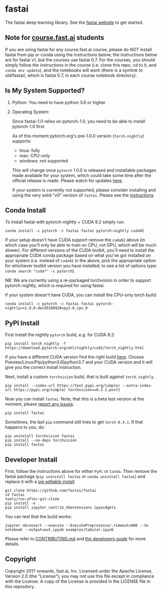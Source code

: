 # fastai

The fastai deep learning library. See the [fastai website](http://docs.fast.ai) to get started.

## Note for [course.fast.ai](http://course.fast.ai) students

If you are using fastai for any course.fast.ai course, please do *NOT* install fastai from pip or conda using the instructions below; the instructions below are for fastai v1, but the courses use fastai 0.7. For the courses, you should simply follow the instructions in the course (i.e. clone this repo, cd to it, and `conda env update`), and the notebooks will work (there is a symlink to old/fastai/, which is fastai 0.7, in each course notebook directory).

## Is My System Supported?

1. Python: You need to have python 3.6 or higher

2. Operating System:

   Since fastai-1.0 relies on pytorch-1.0, you need to be able to install pytorch-1.0 first.

   As of this moment pytorch.org's pre-1.0.0 version (`torch-nightly`) supports:

     - linux: fully
     - mac: CPU-only
     - windows: not supported

   This will change once `pytorch` 1.0.0 is released and installable packages made available for your system, which could take some time after the official release is made. Please watch for updates [here](https://pytorch.org/get-started/locally/).

   If your system is currently not supported, please consider installing and using the very solid "v0" version of `fastai`. Please see the [instructions](https://github.com/fastai/fastai/tree/master/old).

## Conda Install

To install fastai with pytorch-nightly + CUDA 9.2 simply run:

```
conda install -c pytorch -c fastai fastai pytorch-nightly cuda92
```

If your setup doesn't have CUDA support remove the `cuda92` above (in which case you'll only be able to train on CPU, not GPU, which will be much slower). For different versions of the CUDA toolkit, you'll need to install the appropriate CUDA conda package based on what you've got installed on your system (i.e. instead of `cuda92` in the above, pick the appropriate option for whichever toolkit version you have installed; to see a list of options type: `conda search "cuda*" -c pytorch`).

NB: We are currently using a re-packaged torchvision in order to support pytorch-nightly, which is required for using fastai.

If your system doesn't have CUDA, you can install the CPU-only torch build:

```
conda install -c pytorch -c fastai fastai pytorch-nightly==1.0.0.dev20180928=py3.6_cpu_0
```


## PyPI Install

First install the nightly `pytorch` build, e.g. for CUDA 9.2:

```
pip install torch_nightly -f https://download.pytorch.org/whl/nightly/cu92/torch_nightly.html
```

If you have a different CUDA version find the right build [here](https://pytorch.org/get-started/locally/). Choose Preview/Linux/Pip/python3.6|python3.7 and your CUDA version and it will give you the correct install instruction.

Next, install a custom `torchvision` build, that is built against `torch_nightly`.

```
pip install --index-url https://test.pypi.org/simple/ --extra-index-url https://pypi.org/simple/ torchvision==0.2.1.post1
```

Now you can install `fastai`. Note, that this is a beta test version at the moment, please [report any issues](https://github.com/fastai/fastai/issues/):

```
pip install fastai
```

Sometimes, the last `pip` command still tries to get `torch-0.4.1`. If that happens to you, do:

```
pip uninstall torchvision fastai
pip install --no-deps torchvision
pip install fastai
```

## Developer Install

First, follow the instructions above for either `PyPi` or `Conda`. Then remove the fastai package (`pip uninstall fastai` or `conda uninstall fastai`) and replace it with a [pip editable install](http://codumentary.blogspot.com/2014/11/python-tip-of-year-pip-install-editable.html):

```
git clone https://github.com/fastai/fastai
cd fastai
tools/run-after-git-clone
pip install -e .
pip install jupyter_contrib_nbextensions ipywidgets
```

You can test that the build works:

```
jupyter nbconvert --execute --ExecutePreprocessor.timeout=600 --to notebook --output=out.ipynb examples/tabular.ipynb
```

Please refer to [CONTRIBUTING.md](https://github.com/fastai/fastai/blob/master/CONTRIBUTING.md) and [the developers guide](http://docs.fast.ai/developers.html) for more details.

## Copyright

Copyright 2017 onwards, fast.ai, Inc. Licensed under the Apache License, Version 2.0 (the "License"); you may not use this file except in compliance with the License. A copy of the License is provided in the LICENSE file in this repository.
